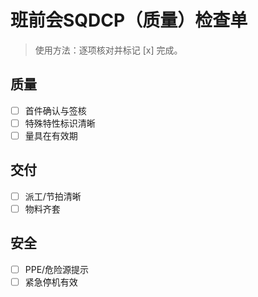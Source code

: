 # 班前会SQDCP（质量）检查单

> 使用方法：逐项核对并标记 [x] 完成。

## 质量

- [ ] 首件确认与签核
- [ ] 特殊特性标识清晰
- [ ] 量具在有效期

## 交付

- [ ] 派工/节拍清晰
- [ ] 物料齐套

## 安全

- [ ] PPE/危险源提示
- [ ] 紧急停机有效
